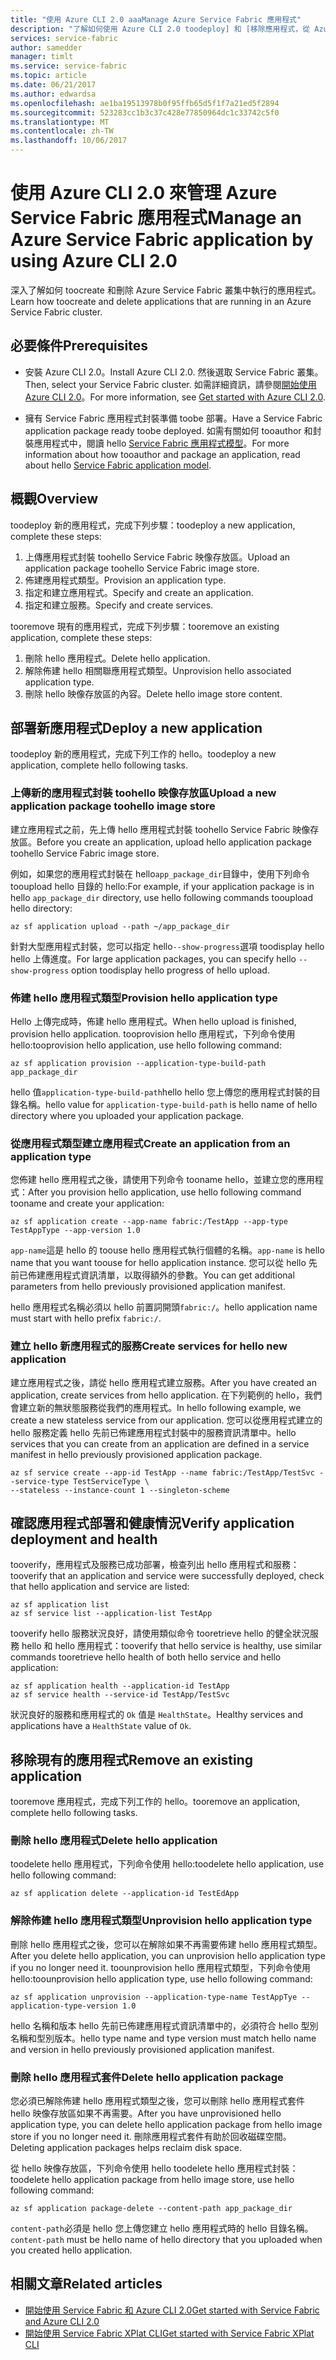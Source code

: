 ```yaml
---
title: "使用 Azure CLI 2.0 aaaManage Azure Service Fabric 應用程式"
description: "了解如何使用 Azure CLI 2.0 toodeploy] 和 [移除應用程式，從 Azure Service Fabric 叢集。"
services: service-fabric
author: samedder
manager: timlt
ms.service: service-fabric
ms.topic: article
ms.date: 06/21/2017
ms.author: edwardsa
ms.openlocfilehash: ae1ba19513978b0f95ffb65d5f1f7a21ed5f2894
ms.sourcegitcommit: 523283cc1b3c37c428e77850964dc1c33742c5f0
ms.translationtype: MT
ms.contentlocale: zh-TW
ms.lasthandoff: 10/06/2017
---
```

# <a name="manage-an-azure-service-fabric-application-by-using-azure-cli-20"></a><span data-ttu-id="439b2-103">使用 Azure CLI 2.0 來管理 Azure Service Fabric 應用程式</span><span class="sxs-lookup"><span data-stu-id="439b2-103">Manage an Azure Service Fabric application by using Azure CLI 2.0</span></span>

<span data-ttu-id="439b2-104">深入了解如何 toocreate 和刪除 Azure Service Fabric 叢集中執行的應用程式。</span><span class="sxs-lookup"><span data-stu-id="439b2-104">Learn how toocreate and delete applications that are running in an Azure Service Fabric cluster.</span></span>

## <a name="prerequisites"></a><span data-ttu-id="439b2-105">必要條件</span><span class="sxs-lookup"><span data-stu-id="439b2-105">Prerequisites</span></span>

* <span data-ttu-id="439b2-106">安裝 Azure CLI 2.0。</span><span class="sxs-lookup"><span data-stu-id="439b2-106">Install Azure CLI 2.0.</span></span> <span data-ttu-id="439b2-107">然後選取 Service Fabric 叢集。</span><span class="sxs-lookup"><span data-stu-id="439b2-107">Then, select your Service Fabric cluster.</span></span> <span data-ttu-id="439b2-108">如需詳細資訊，請參閱[開始使用 Azure CLI 2.0](service-fabric-azure-cli-2-0.md)。</span><span class="sxs-lookup"><span data-stu-id="439b2-108">For more information, see [Get started with Azure CLI 2.0](service-fabric-azure-cli-2-0.md).</span></span>

* <span data-ttu-id="439b2-109">擁有 Service Fabric 應用程式封裝準備 toobe 部署。</span><span class="sxs-lookup"><span data-stu-id="439b2-109">Have a Service Fabric application package ready toobe deployed.</span></span> <span data-ttu-id="439b2-110">如需有關如何 tooauthor 和封裝應用程式中，閱讀 hello [Service Fabric 應用程式模型](service-fabric-application-model.md)。</span><span class="sxs-lookup"><span data-stu-id="439b2-110">For more information about how tooauthor and package an application, read about hello [Service Fabric application model](service-fabric-application-model.md).</span></span>

## <a name="overview"></a><span data-ttu-id="439b2-111">概觀</span><span class="sxs-lookup"><span data-stu-id="439b2-111">Overview</span></span>

<span data-ttu-id="439b2-112">toodeploy 新的應用程式，完成下列步驟：</span><span class="sxs-lookup"><span data-stu-id="439b2-112">toodeploy a new application, complete these steps:</span></span>

1. <span data-ttu-id="439b2-113">上傳應用程式封裝 toohello Service Fabric 映像存放區。</span><span class="sxs-lookup"><span data-stu-id="439b2-113">Upload an application package toohello Service Fabric image store.</span></span>
2. <span data-ttu-id="439b2-114">佈建應用程式類型。</span><span class="sxs-lookup"><span data-stu-id="439b2-114">Provision an application type.</span></span>
3. <span data-ttu-id="439b2-115">指定和建立應用程式。</span><span class="sxs-lookup"><span data-stu-id="439b2-115">Specify and create an application.</span></span>
4. <span data-ttu-id="439b2-116">指定和建立服務。</span><span class="sxs-lookup"><span data-stu-id="439b2-116">Specify and create services.</span></span>

<span data-ttu-id="439b2-117">tooremove 現有的應用程式，完成下列步驟：</span><span class="sxs-lookup"><span data-stu-id="439b2-117">tooremove an existing application, complete these steps:</span></span>

1. <span data-ttu-id="439b2-118">刪除 hello 應用程式。</span><span class="sxs-lookup"><span data-stu-id="439b2-118">Delete hello application.</span></span>
2. <span data-ttu-id="439b2-119">解除佈建 hello 相關聯應用程式類型。</span><span class="sxs-lookup"><span data-stu-id="439b2-119">Unprovision hello associated application type.</span></span>
3. <span data-ttu-id="439b2-120">刪除 hello 映像存放區的內容。</span><span class="sxs-lookup"><span data-stu-id="439b2-120">Delete hello image store content.</span></span>

## <a name="deploy-a-new-application"></a><span data-ttu-id="439b2-121">部署新應用程式</span><span class="sxs-lookup"><span data-stu-id="439b2-121">Deploy a new application</span></span>

<span data-ttu-id="439b2-122">toodeploy 新的應用程式，完成下列工作的 hello。</span><span class="sxs-lookup"><span data-stu-id="439b2-122">toodeploy a new application, complete hello following tasks.</span></span>

### <a name="upload-a-new-application-package-toohello-image-store"></a><span data-ttu-id="439b2-123">上傳新的應用程式封裝 toohello 映像存放區</span><span class="sxs-lookup"><span data-stu-id="439b2-123">Upload a new application package toohello image store</span></span>

<span data-ttu-id="439b2-124">建立應用程式之前，先上傳 hello 應用程式封裝 toohello Service Fabric 映像存放區。</span><span class="sxs-lookup"><span data-stu-id="439b2-124">Before you create an application, upload hello application package toohello Service Fabric image store.</span></span> 

<span data-ttu-id="439b2-125">例如，如果您的應用程式封裝在 hello`app_package_dir`目錄中，使用下列命令 tooupload hello 目錄的 hello:</span><span class="sxs-lookup"><span data-stu-id="439b2-125">For example, if your application package is in hello `app_package_dir` directory, use hello following commands tooupload hello directory:</span></span>

```azurecli
az sf application upload --path ~/app_package_dir
```

<span data-ttu-id="439b2-126">針對大型應用程式封裝，您可以指定 hello`--show-progress`選項 toodisplay hello hello 上傳進度。</span><span class="sxs-lookup"><span data-stu-id="439b2-126">For large application packages, you can specify hello `--show-progress` option toodisplay hello progress of hello upload.</span></span>

### <a name="provision-hello-application-type"></a><span data-ttu-id="439b2-127">佈建 hello 應用程式類型</span><span class="sxs-lookup"><span data-stu-id="439b2-127">Provision hello application type</span></span>

<span data-ttu-id="439b2-128">Hello 上傳完成時，佈建 hello 應用程式。</span><span class="sxs-lookup"><span data-stu-id="439b2-128">When hello upload is finished, provision hello application.</span></span> <span data-ttu-id="439b2-129">tooprovision hello 應用程式，下列命令使用 hello:</span><span class="sxs-lookup"><span data-stu-id="439b2-129">tooprovision hello application, use hello following command:</span></span>

```azurecli
az sf application provision --application-type-build-path app_package_dir
```

<span data-ttu-id="439b2-130">hello 值`application-type-build-path`hello hello 您上傳您的應用程式封裝的目錄名稱。</span><span class="sxs-lookup"><span data-stu-id="439b2-130">hello value for `application-type-build-path` is hello name of hello directory where you uploaded your application package.</span></span>

### <a name="create-an-application-from-an-application-type"></a><span data-ttu-id="439b2-131">從應用程式類型建立應用程式</span><span class="sxs-lookup"><span data-stu-id="439b2-131">Create an application from an application type</span></span>

<span data-ttu-id="439b2-132">您佈建 hello 應用程式之後，請使用下列命令 tooname hello，並建立您的應用程式：</span><span class="sxs-lookup"><span data-stu-id="439b2-132">After you provision hello application, use hello following command tooname and create your application:</span></span>

```azurecli
az sf application create --app-name fabric:/TestApp --app-type TestAppType --app-version 1.0
```

<span data-ttu-id="439b2-133">`app-name`這是 hello 的 toouse hello 應用程式執行個體的名稱。</span><span class="sxs-lookup"><span data-stu-id="439b2-133">`app-name` is hello name that you want toouse for hello application instance.</span></span> <span data-ttu-id="439b2-134">您可以從 hello 先前已佈建應用程式資訊清單，以取得額外的參數。</span><span class="sxs-lookup"><span data-stu-id="439b2-134">You can get additional parameters from hello previously provisioned application manifest.</span></span>

<span data-ttu-id="439b2-135">hello 應用程式名稱必須以 hello 前置詞開頭`fabric:/`。</span><span class="sxs-lookup"><span data-stu-id="439b2-135">hello application name must start with hello prefix `fabric:/`.</span></span>

### <a name="create-services-for-hello-new-application"></a><span data-ttu-id="439b2-136">建立 hello 新應用程式的服務</span><span class="sxs-lookup"><span data-stu-id="439b2-136">Create services for hello new application</span></span>

<span data-ttu-id="439b2-137">建立應用程式之後，請從 hello 應用程式建立服務。</span><span class="sxs-lookup"><span data-stu-id="439b2-137">After you have created an application, create services from hello application.</span></span> <span data-ttu-id="439b2-138">在下列範例的 hello，我們會建立新的無狀態服務從我們的應用程式。</span><span class="sxs-lookup"><span data-stu-id="439b2-138">In hello following example, we create a new stateless service from our application.</span></span> <span data-ttu-id="439b2-139">您可以從應用程式建立的 hello 服務定義 hello 先前已佈建應用程式封裝中的服務資訊清單中。</span><span class="sxs-lookup"><span data-stu-id="439b2-139">hello services that you can create from an application are defined in a service manifest in hello previously provisioned application package.</span></span>

```azurecli
az sf service create --app-id TestApp --name fabric:/TestApp/TestSvc --service-type TestServiceType \
--stateless --instance-count 1 --singleton-scheme
```

## <a name="verify-application-deployment-and-health"></a><span data-ttu-id="439b2-140">確認應用程式部署和健康情況</span><span class="sxs-lookup"><span data-stu-id="439b2-140">Verify application deployment and health</span></span>

<span data-ttu-id="439b2-141">tooverify，應用程式及服務已成功部署，檢查列出 hello 應用程式和服務：</span><span class="sxs-lookup"><span data-stu-id="439b2-141">tooverify that an application and service were successfully deployed, check that hello application and service are listed:</span></span>

```azurecli
az sf application list
az sf service list --application-list TestApp
```

<span data-ttu-id="439b2-142">tooverify hello 服務狀況良好，請使用類似命令 tooretrieve hello 的健全狀況服務 hello 和 hello 應用程式：</span><span class="sxs-lookup"><span data-stu-id="439b2-142">tooverify that hello service is healthy, use similar commands tooretrieve hello health of both hello service and hello application:</span></span>

```azurecli
az sf application health --application-id TestApp
az sf service health --service-id TestApp/TestSvc
```

<span data-ttu-id="439b2-143">狀況良好的服務和應用程式的 `Ok` 值是 `HealthState`。</span><span class="sxs-lookup"><span data-stu-id="439b2-143">Healthy services and applications have a `HealthState` value of `Ok`.</span></span>

## <a name="remove-an-existing-application"></a><span data-ttu-id="439b2-144">移除現有的應用程式</span><span class="sxs-lookup"><span data-stu-id="439b2-144">Remove an existing application</span></span>

<span data-ttu-id="439b2-145">tooremove 應用程式，完成下列工作的 hello。</span><span class="sxs-lookup"><span data-stu-id="439b2-145">tooremove an application, complete hello following tasks.</span></span>

### <a name="delete-hello-application"></a><span data-ttu-id="439b2-146">刪除 hello 應用程式</span><span class="sxs-lookup"><span data-stu-id="439b2-146">Delete hello application</span></span>

<span data-ttu-id="439b2-147">toodelete hello 應用程式，下列命令使用 hello:</span><span class="sxs-lookup"><span data-stu-id="439b2-147">toodelete hello application, use hello following command:</span></span>

```azurecli
az sf application delete --application-id TestEdApp
```

### <a name="unprovision-hello-application-type"></a><span data-ttu-id="439b2-148">解除佈建 hello 應用程式類型</span><span class="sxs-lookup"><span data-stu-id="439b2-148">Unprovision hello application type</span></span>

<span data-ttu-id="439b2-149">刪除 hello 應用程式之後，您可以在解除如果不再需要佈建 hello 應用程式類型。</span><span class="sxs-lookup"><span data-stu-id="439b2-149">After you delete hello application, you can unprovision hello application type if you no longer need it.</span></span> <span data-ttu-id="439b2-150">toounprovision hello 應用程式類型，下列命令使用 hello:</span><span class="sxs-lookup"><span data-stu-id="439b2-150">toounprovision hello application type, use hello following command:</span></span>

```azurecli
az sf application unprovision --application-type-name TestAppTye --application-type-version 1.0
```

<span data-ttu-id="439b2-151">hello 名稱和版本 hello 先前已佈建應用程式資訊清單中的，必須符合 hello 型別名稱和型別版本。</span><span class="sxs-lookup"><span data-stu-id="439b2-151">hello type name and type version must match hello name and version in hello previously provisioned application manifest.</span></span>

### <a name="delete-hello-application-package"></a><span data-ttu-id="439b2-152">刪除 hello 應用程式套件</span><span class="sxs-lookup"><span data-stu-id="439b2-152">Delete hello application package</span></span>

<span data-ttu-id="439b2-153">您必須已解除佈建 hello 應用程式類型之後，您可以刪除 hello 應用程式套件 hello 映像存放區如果不再需要。</span><span class="sxs-lookup"><span data-stu-id="439b2-153">After you have unprovisioned hello application type, you can delete hello application package from hello image store if you no longer need it.</span></span> <span data-ttu-id="439b2-154">刪除應用程式套件有助於回收磁碟空間。</span><span class="sxs-lookup"><span data-stu-id="439b2-154">Deleting application packages helps reclaim disk space.</span></span> 

<span data-ttu-id="439b2-155">從 hello 映像存放區，下列命令使用 hello toodelete hello 應用程式封裝：</span><span class="sxs-lookup"><span data-stu-id="439b2-155">toodelete hello application package from hello image store, use hello following command:</span></span>

```azurecli
az sf application package-delete --content-path app_package_dir
```

<span data-ttu-id="439b2-156">`content-path`必須是 hello 您上傳您建立 hello 應用程式時的 hello 目錄名稱。</span><span class="sxs-lookup"><span data-stu-id="439b2-156">`content-path` must be hello name of hello directory that you uploaded when you created hello application.</span></span>

## <a name="related-articles"></a><span data-ttu-id="439b2-157">相關文章</span><span class="sxs-lookup"><span data-stu-id="439b2-157">Related articles</span></span>

* [<span data-ttu-id="439b2-158">開始使用 Service Fabric 和 Azure CLI 2.0</span><span class="sxs-lookup"><span data-stu-id="439b2-158">Get started with Service Fabric and Azure CLI 2.0</span></span>](service-fabric-azure-cli-2-0.md)
* [<span data-ttu-id="439b2-159">開始使用 Service Fabric XPlat CLI</span><span class="sxs-lookup"><span data-stu-id="439b2-159">Get started with Service Fabric XPlat CLI</span></span>](service-fabric-azure-cli.md)
